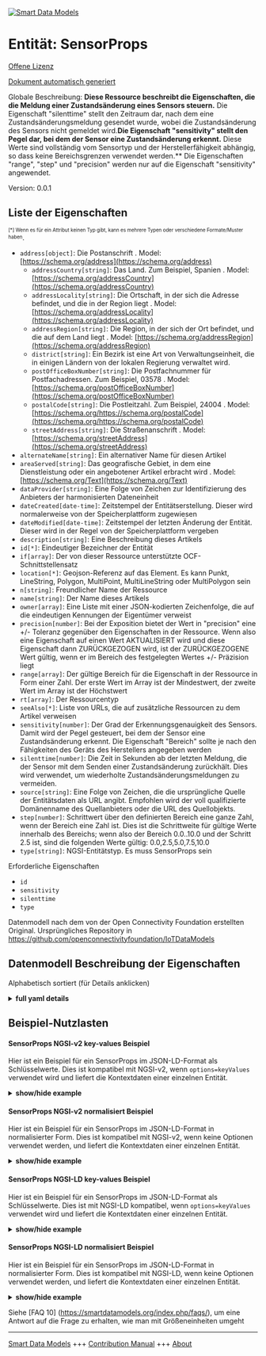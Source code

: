 <!-- 10-Header -->  
[![Smart Data Models](https://smartdatamodels.org/wp-content/uploads/2022/01/SmartDataModels_logo.png "Logo")](https://smartdatamodels.org)  
Entität: SensorProps  
====================<!-- /10-Header -->  
<!-- 15-License -->  
[Offene Lizenz](https://github.com/smart-data-models//dataModel.OCF/blob/master/SensorProps/LICENSE.md)  
[Dokument automatisch generiert](https://docs.google.com/presentation/d/e/2PACX-1vTs-Ng5dIAwkg91oTTUdt8ua7woBXhPnwavZ0FxgR8BsAI_Ek3C5q97Nd94HS8KhP-r_quD4H0fgyt3/pub?start=false&loop=false&delayms=3000#slide=id.gb715ace035_0_60)  
<!-- /15-License -->  
<!-- 20-Description -->  
Globale Beschreibung: **Diese Ressource beschreibt die Eigenschaften, die die Meldung einer Zustandsänderung eines Sensors steuern.** Die Eigenschaft "silenttime" stellt den Zeitraum dar, nach dem eine Zustandsänderungsmeldung gesendet wurde, wobei die Zustandsänderung des Sensors nicht gemeldet wird.**Die Eigenschaft "sensitivity" stellt den Pegel dar, bei dem der Sensor eine Zustandsänderung erkennt.** Diese Werte sind vollständig vom Sensortyp und der Herstellerfähigkeit abhängig, so dass keine Bereichsgrenzen verwendet werden.** Die Eigenschaften "range", "step" und "precision" werden nur auf die Eigenschaft "sensitivity" angewendet.  
Version: 0.0.1  
<!-- /20-Description -->  
<!-- 30-PropertiesList -->  

## Liste der Eigenschaften  

<sup><sub>[*] Wenn es für ein Attribut keinen Typ gibt, kann es mehrere Typen oder verschiedene Formate/Muster haben</sub></sup>.  
- `address[object]`: Die Postanschrift  . Model: [https://schema.org/address](https://schema.org/address)	- `addressCountry[string]`: Das Land. Zum Beispiel, Spanien  . Model: [https://schema.org/addressCountry](https://schema.org/addressCountry)  
	- `addressLocality[string]`: Die Ortschaft, in der sich die Adresse befindet, und die in der Region liegt  . Model: [https://schema.org/addressLocality](https://schema.org/addressLocality)  
	- `addressRegion[string]`: Die Region, in der sich der Ort befindet, und die auf dem Land liegt  . Model: [https://schema.org/addressRegion](https://schema.org/addressRegion)  
	- `district[string]`: Ein Bezirk ist eine Art von Verwaltungseinheit, die in einigen Ländern von der lokalen Regierung verwaltet wird.    
	- `postOfficeBoxNumber[string]`: Die Postfachnummer für Postfachadressen. Zum Beispiel, 03578  . Model: [https://schema.org/postOfficeBoxNumber](https://schema.org/postOfficeBoxNumber)  
	- `postalCode[string]`: Die Postleitzahl. Zum Beispiel, 24004  . Model: [https://schema.org/https://schema.org/postalCode](https://schema.org/https://schema.org/postalCode)  
	- `streetAddress[string]`: Die Straßenanschrift  . Model: [https://schema.org/streetAddress](https://schema.org/streetAddress)  
- `alternateName[string]`: Ein alternativer Name für diesen Artikel  - `areaServed[string]`: Das geografische Gebiet, in dem eine Dienstleistung oder ein angebotener Artikel erbracht wird  . Model: [https://schema.org/Text](https://schema.org/Text)- `dataProvider[string]`: Eine Folge von Zeichen zur Identifizierung des Anbieters der harmonisierten Dateneinheit  - `dateCreated[date-time]`: Zeitstempel der Entitätserstellung. Dieser wird normalerweise von der Speicherplattform zugewiesen  - `dateModified[date-time]`: Zeitstempel der letzten Änderung der Entität. Dieser wird in der Regel von der Speicherplattform vergeben  - `description[string]`: Eine Beschreibung dieses Artikels  - `id[*]`: Eindeutiger Bezeichner der Entität  - `if[array]`: Der von dieser Ressource unterstützte OCF-Schnittstellensatz  - `location[*]`: Geojson-Referenz auf das Element. Es kann Punkt, LineString, Polygon, MultiPoint, MultiLineString oder MultiPolygon sein  - `n[string]`: Freundlicher Name der Ressource  - `name[string]`: Der Name dieses Artikels  - `owner[array]`: Eine Liste mit einer JSON-kodierten Zeichenfolge, die auf die eindeutigen Kennungen der Eigentümer verweist  - `precision[number]`: Bei der Exposition bietet der Wert in "precision" eine +/- Toleranz gegenüber den Eigenschaften in der Ressource. Wenn also eine Eigenschaft auf einen Wert AKTUALISIERT wird und diese Eigenschaft dann ZURÜCKGEZOGEN wird, ist der ZURÜCKGEZOGENE Wert gültig, wenn er im Bereich des festgelegten Wertes +/- Präzision liegt  - `range[array]`: Der gültige Bereich für die Eigenschaft in der Ressource in Form einer Zahl. Der erste Wert im Array ist der Mindestwert, der zweite Wert im Array ist der Höchstwert  - `rt[array]`: Der Ressourcentyp  - `seeAlso[*]`: Liste von URLs, die auf zusätzliche Ressourcen zu dem Artikel verweisen  - `sensitivity[number]`: Der Grad der Erkennungsgenauigkeit des Sensors. Damit wird der Pegel gesteuert, bei dem der Sensor eine Zustandsänderung erkennt. Die Eigenschaft "Bereich" sollte je nach den Fähigkeiten des Geräts des Herstellers angegeben werden  - `silenttime[number]`: Die Zeit in Sekunden ab der letzten Meldung, die der Sensor mit dem Senden einer Zustandsänderung zurückhält. Dies wird verwendet, um wiederholte Zustandsänderungsmeldungen zu vermeiden.  - `source[string]`: Eine Folge von Zeichen, die die ursprüngliche Quelle der Entitätsdaten als URL angibt. Empfohlen wird der voll qualifizierte Domänenname des Quellanbieters oder die URL des Quellobjekts.  - `step[number]`: Schrittwert über den definierten Bereich eine ganze Zahl, wenn der Bereich eine Zahl ist.  Dies ist die Schrittweite für gültige Werte innerhalb des Bereichs; wenn also der Bereich 0.0..10.0 und der Schritt 2.5 ist, sind die folgenden Werte gültig: 0.0,2.5,5.0,7.5,10.0  - `type[string]`: NGSI-Entitätstyp. Es muss SensorProps sein  <!-- /30-PropertiesList -->  
<!-- 35-RequiredProperties -->  
Erforderliche Eigenschaften  
- `id`  - `sensitivity`  - `silenttime`  - `type`  <!-- /35-RequiredProperties -->  
<!-- 40-RequiredProperties -->  
Datenmodell nach dem von der Open Connectivity Foundation erstellten Original. Ursprüngliches Repository in https://github.com/openconnectivityfoundation/IoTDataModels  
<!-- /40-RequiredProperties -->  
<!-- 50-DataModelHeader -->  
## Datenmodell Beschreibung der Eigenschaften  
Alphabetisch sortiert (für Details anklicken)  
<!-- /50-DataModelHeader -->  
<!-- 60-ModelYaml -->  
<details><summary><strong>full yaml details</strong></summary>    
```yaml  
SensorProps:    
  description: 'This Resource describes the properties which guide the reporting of a state change of a Sensor.The Property ''silenttime'' represents the period after which a state change report was sent where the Sensor state change is not reported.The Property ''sensitivity'' represents the level at which the sensor detects a state change.These values are completely dependent on the type of Sensor and the manufacturer capability, so no range restrictions are used.The Properties ''range'', ''step'' and ''precision'' are only applied to the ''sensitivity'' Property.'    
  properties:    
    address:    
      description: The mailing address    
      properties:    
        addressCountry:    
          description: 'The country. For example, Spain'    
          type: string    
          x-ngsi:    
            model: https://schema.org/addressCountry    
            type: Property    
        addressLocality:    
          description: 'The locality in which the street address is, and which is in the region'    
          type: string    
          x-ngsi:    
            model: https://schema.org/addressLocality    
            type: Property    
        addressRegion:    
          description: 'The region in which the locality is, and which is in the country'    
          type: string    
          x-ngsi:    
            model: https://schema.org/addressRegion    
            type: Property    
        district:    
          description: 'A district is a type of administrative division that, in some countries, is managed by the local government'    
          type: string    
          x-ngsi:    
            type: Property    
        postOfficeBoxNumber:    
          description: 'The post office box number for PO box addresses. For example, 03578'    
          type: string    
          x-ngsi:    
            model: https://schema.org/postOfficeBoxNumber    
            type: Property    
        postalCode:    
          description: 'The postal code. For example, 24004'    
          type: string    
          x-ngsi:    
            model: https://schema.org/https://schema.org/postalCode    
            type: Property    
        streetAddress:    
          description: The street address    
          type: string    
          x-ngsi:    
            model: https://schema.org/streetAddress    
            type: Property    
        streetNr:    
          description: Number identifying a specific property on a public street    
          type: string    
          x-ngsi:    
            type: Property    
      type: object    
      x-ngsi:    
        model: https://schema.org/address    
        type: Property    
    alternateName:    
      description: An alternative name for this item    
      type: string    
      x-ngsi:    
        type: Property    
    areaServed:    
      description: The geographic area where a service or offered item is provided    
      type: string    
      x-ngsi:    
        model: https://schema.org/Text    
        type: Property    
    dataProvider:    
      description: A sequence of characters identifying the provider of the harmonised data entity    
      type: string    
      x-ngsi:    
        type: Property    
    dateCreated:    
      description: Entity creation timestamp. This will usually be allocated by the storage platform    
      format: date-time    
      type: string    
      x-ngsi:    
        type: Property    
    dateModified:    
      description: Timestamp of the last modification of the entity. This will usually be allocated by the storage platform    
      format: date-time    
      type: string    
      x-ngsi:    
        type: Property    
    description:    
      description: A description of this item    
      type: string    
      x-ngsi:    
        type: Property    
    id:    
      anyOf:    
        - description: Identifier format of any NGSI entity    
          maxLength: 256    
          minLength: 1    
          pattern: ^[\w\-\.\{\}\$\+\*\[\]`|~^@!,:\\]+$    
          type: string    
          x-ngsi:    
            type: Property    
        - description: Identifier format of any NGSI entity    
          format: uri    
          type: string    
          x-ngsi:    
            type: Property    
      description: Unique identifier of the entity    
      x-ngsi:    
        type: Property    
    if:    
      description: The OCF Interface set supported by this Resource    
      items:    
        enum:    
          - oic.if.rw    
          - oic.if.baseline    
        type: string    
      minItems: 2    
      readOnly: true    
      type: array    
      uniqueItems: true    
      x-ngsi:    
        type: Property    
    location:    
      description: 'Geojson reference to the item. It can be Point, LineString, Polygon, MultiPoint, MultiLineString or MultiPolygon'    
      oneOf:    
        - description: Geojson reference to the item. Point    
          properties:    
            bbox:    
              items:    
                type: number    
              minItems: 4    
              type: array    
            coordinates:    
              items:    
                type: number    
              minItems: 2    
              type: array    
            type:    
              enum:    
                - Point    
              type: string    
          required:    
            - type    
            - coordinates    
          title: GeoJSON Point    
          type: object    
          x-ngsi:    
            type: GeoProperty    
        - description: Geojson reference to the item. LineString    
          properties:    
            bbox:    
              items:    
                type: number    
              minItems: 4    
              type: array    
            coordinates:    
              items:    
                items:    
                  type: number    
                minItems: 2    
                type: array    
              minItems: 2    
              type: array    
            type:    
              enum:    
                - LineString    
              type: string    
          required:    
            - type    
            - coordinates    
          title: GeoJSON LineString    
          type: object    
          x-ngsi:    
            type: GeoProperty    
        - description: Geojson reference to the item. Polygon    
          properties:    
            bbox:    
              items:    
                type: number    
              minItems: 4    
              type: array    
            coordinates:    
              items:    
                items:    
                  items:    
                    type: number    
                  minItems: 2    
                  type: array    
                minItems: 4    
                type: array    
              type: array    
            type:    
              enum:    
                - Polygon    
              type: string    
          required:    
            - type    
            - coordinates    
          title: GeoJSON Polygon    
          type: object    
          x-ngsi:    
            type: GeoProperty    
        - description: Geojson reference to the item. MultiPoint    
          properties:    
            bbox:    
              items:    
                type: number    
              minItems: 4    
              type: array    
            coordinates:    
              items:    
                items:    
                  type: number    
                minItems: 2    
                type: array    
              type: array    
            type:    
              enum:    
                - MultiPoint    
              type: string    
          required:    
            - type    
            - coordinates    
          title: GeoJSON MultiPoint    
          type: object    
          x-ngsi:    
            type: GeoProperty    
        - description: Geojson reference to the item. MultiLineString    
          properties:    
            bbox:    
              items:    
                type: number    
              minItems: 4    
              type: array    
            coordinates:    
              items:    
                items:    
                  items:    
                    type: number    
                  minItems: 2    
                  type: array    
                minItems: 2    
                type: array    
              type: array    
            type:    
              enum:    
                - MultiLineString    
              type: string    
          required:    
            - type    
            - coordinates    
          title: GeoJSON MultiLineString    
          type: object    
          x-ngsi:    
            type: GeoProperty    
        - description: Geojson reference to the item. MultiLineString    
          properties:    
            bbox:    
              items:    
                type: number    
              minItems: 4    
              type: array    
            coordinates:    
              items:    
                items:    
                  items:    
                    items:    
                      type: number    
                    minItems: 2    
                    type: array    
                  minItems: 4    
                  type: array    
                type: array    
              type: array    
            type:    
              enum:    
                - MultiPolygon    
              type: string    
          required:    
            - type    
            - coordinates    
          title: GeoJSON MultiPolygon    
          type: object    
          x-ngsi:    
            type: GeoProperty    
      x-ngsi:    
        type: GeoProperty    
    n:    
      description: Friendly name of the Resource    
      maxLength: 64    
      readOnly: true    
      type: string    
      x-ngsi:    
        type: Property    
    name:    
      description: The name of this item    
      type: string    
      x-ngsi:    
        type: Property    
    owner:    
      description: A List containing a JSON encoded sequence of characters referencing the unique Ids of the owner(s)    
      items:    
        anyOf:    
          - description: Identifier format of any NGSI entity    
            maxLength: 256    
            minLength: 1    
            pattern: ^[\w\-\.\{\}\$\+\*\[\]`|~^@!,:\\]+$    
            type: string    
            x-ngsi:    
              type: Property    
          - description: Identifier format of any NGSI entity    
            format: uri    
            type: string    
            x-ngsi:    
              type: Property    
        description: Unique identifier of the entity    
        x-ngsi:    
          type: Property    
      type: array    
      x-ngsi:    
        type: Property    
    precision:    
      description: 'When exposed the value in ''precision'' provides a +/- tolerance against the Properties in the Resource. Thus if a Property is UPDATED to a value and that Property then RETRIEVED, the RETRIEVED value is valid if in the range of the set value +/- precision'    
      readOnly: true    
      type: number    
      x-ngsi:    
        type: Property    
    range:    
      description: 'The valid range for the Property in the Resource as a number. The first value in the array is the minimum value, the second value in the array is the maximum value'    
      items:    
        type: number    
      maxItems: 2    
      minItems: 2    
      readOnly: true    
      type: array    
      x-ngsi:    
        type: Property    
    rt:    
      description: The Resource Type    
      items:    
        enum:    
          - oic.r.sensor.props    
        maxLength: 64    
        type: string    
      minItems: 1    
      readOnly: true    
      type: array    
      uniqueItems: true    
      x-ngsi:    
        type: Property    
    seeAlso:    
      description: list of uri pointing to additional resources about the item    
      oneOf:    
        - items:    
            format: uri    
            type: string    
          minItems: 1    
          type: array    
        - format: uri    
          type: string    
      x-ngsi:    
        type: Property    
    sensitivity:    
      description: The level of the detection accuracy of the Sensor. This is used to control the level at which the Sensor detects a state change. The 'range' Property should be specified per manufacturer device capabilities    
      type: number    
      x-ngsi:    
        type: Property    
    silenttime:    
      description: The time in seconds from the previous report that the Sensor restrains from sending a state change. This is used to avoid repeated state change reports    
      type: number    
      x-ngsi:    
        type: Property    
    source:    
      description: 'A sequence of characters giving the original source of the entity data as a URL. Recommended to be the fully qualified domain name of the source provider, or the URL to the source object'    
      type: string    
      x-ngsi:    
        type: Property    
    step:    
      description: 'Step value across the defined range an integer when the range is a number.  This is the increment for valid values across the range; so if range is 0.0..10.0 and step is 2.5 then valid values are 0.0,2.5,5.0,7.5,10.0'    
      readOnly: true    
      type: number    
      x-ngsi:    
        type: Property    
    type:    
      description: NGSI entity type. It has to be SensorProps    
      enum:    
        - SensorProps    
      type: string    
      x-ngsi:    
        type: Property    
  required:    
    - silenttime    
    - sensitivity    
    - id    
    - type    
  type: object    
  x-derived-from: https://raw.githubusercontent.com/openconnectivityfoundation/IoTDataModels/master/SensorPropsResURI.swagger.json    
  x-disclaimer: 'Redistribution and use in source and binary forms, with or without modification, are permitted  provided that the license conditions are met. Copyleft (c) 2022 Contributors to Smart Data Models Program'    
  x-license-url: https://github.com/smart-data-models/dataModel.OCF/blob/master/SensorProps/LICENSE.md    
  x-model-schema: https://smart-data-models.github.io/dataModel.OCF/SensorProps/schema.json    
  x-model-tags: OCF    
  x-version: 0.0.1    
```  
</details>    
<!-- /60-ModelYaml -->  
<!-- 70-MiddleNotes -->  
<!-- /70-MiddleNotes -->  
<!-- 80-Examples -->  
## Beispiel-Nutzlasten  
#### SensorProps NGSI-v2 key-values Beispiel  
Hier ist ein Beispiel für ein SensorProps im JSON-LD-Format als Schlüsselwerte. Dies ist kompatibel mit NGSI-v2, wenn `options=keyValues` verwendet wird und liefert die Kontextdaten einer einzelnen Entität.  
<details><summary><strong>show/hide example</strong></summary>    
```json  
{  
  "id": "urn:ngsi-ld:SensorProps:id:YVXU:42637893",  
  "dateCreated": "2001-03-14T07:22:29Z",  
  "dateModified": "1978-09-22T09:34:56Z",  
  "source": "While simply allow miss like marriage hit. Reveal author guess nearly enjoy.",  
  "name": "Ball financial head read. Stay trial must particularly question range or.",  
  "alternateName": "Front growth room. Study kid young pick.",  
  "description": "Their nature much up. Believe modern quickly particularly heavy better chair body. Great drive stop age loss.",  
  "dataProvider": "Of visit senior training book while happen word. Look improve daughter life explain area new. Place represent option can treat.",  
  "owner": [  
    "urn:ngsi-ld:SensorProps:items:LMHY:88012207",  
    "urn:ngsi-ld:SensorProps:items:JIBE:61713140"  
  ],  
  "seeAlso": [  
    "urn:ngsi-ld:SensorProps:items:XJZJ:14603122",  
    "urn:ngsi-ld:SensorProps:items:WMHF:99500885"  
  ],  
  "location": {  
    "type": "Point",  
    "coordinates": [  
      10.5752175,  
      -85.719918  
    ]  
  },  
  "address": {  
    "streetAddress": "Of answer cost they soldier image. Serve pull air lay. Structure phone be trade trial those. Position special meeting trip gun second.",  
    "addressLocality": "Standard machine final if read economy. Chair decide under action the notice.",  
    "addressRegion": "One glass pass we. Week production put. Today nice collection look next account determine.",  
    "addressCountry": "Fund place case less wear item article. Customer instead according or better.",  
    "postalCode": "Several reduce rock yet book. Dog sit traditional one network Republican. Great church yard within mission million.",  
    "postOfficeBoxNumber": "Situation enjoy show. Lose from style pretty here. Such chair father prove radio."  
  },  
  "areaServed": "Challenge after behavior again cell because.",  
  "rt": [  
    "oic.r.sensor.props",  
    "oic.r.sensor.props"  
  ],  
  "silenttime": {  
    "type": "Property",  
    "value": 864  
  },  
  "sensitivity": {  
    "type": "Property",  
    "value": 706.5  
  },  
  "n": "Management alone morning million public travel. Sit guess staff once marriage. Wrong describe office seven bit miss off.",  
  "range": [  
    846.0,  
    714.8  
  ],  
  "step": {  
    "type": "Property",  
    "value": 782.2  
  },  
  "precision": {  
    "type": "Property",  
    "value": 770.3  
  },  
  "if": [  
    "oic.if.baseline",  
    "oic.if.baseline"  
  ],  
  "type": "SensorProps"  
}  
```  
</details>  
#### SensorProps NGSI-v2 normalisiert Beispiel  
Hier ist ein Beispiel für ein SensorProps im JSON-LD-Format in normalisierter Form. Dies ist kompatibel mit NGSI-v2, wenn keine Optionen verwendet werden, und liefert die Kontextdaten einer einzelnen Entität.  
<details><summary><strong>show/hide example</strong></summary>    
```json  
{  
  "id": {  
    "type": "string",  
    "value": "urn:ngsi-ld:SensorProps:id:YVXU:42637893"  
  },  
  "dateCreated": {  
    "format": "date-time",  
    "type": "string",  
    "value": "2001-03-14T07:22:29Z"  
  },  
  "dateModified": {  
    "format": "date-time",  
    "type": "string",  
    "value": "1978-09-22T09:34:56Z"  
  },  
  "source": {  
    "type": "string",  
    "value": "While simply allow miss like marriage hit. Reveal author guess nearly enjoy."  
  },  
  "name": {  
    "type": "string",  
    "value": "Ball financial head read. Stay trial must particularly question range or."  
  },  
  "alternateName": {  
    "type": "string",  
    "value": "Front growth room. Study kid young pick."  
  },  
  "description": {  
    "type": "string",  
    "value": "Their nature much up. Believe modern quickly particularly heavy better chair body. Great drive stop age loss."  
  },  
  "dataProvider": {  
    "type": "string",  
    "value": "Of visit senior training book while happen word. Look improve daughter life explain area new. Place represent option can treat."  
  },  
  "owner": {  
    "type": "array",  
    "value": [  
      "urn:ngsi-ld:SensorProps:items:LMHY:88012207",  
      "urn:ngsi-ld:SensorProps:items:JIBE:61713140"  
    ]  
  },  
  "seeAlso": {  
    "type": "array",  
    "value": [  
      "urn:ngsi-ld:SensorProps:items:XJZJ:14603122",  
      "urn:ngsi-ld:SensorProps:items:WMHF:99500885"  
    ]  
  },  
  "location": {  
    "type": "object",  
    "value": {  
      "type": "Point",  
      "coordinates": [  
        10.5752175,  
        -85.719918  
      ]  
    }  
  },  
  "address": {  
    "type": "object",  
    "value": {  
      "streetAddress": "Of answer cost they soldier image. Serve pull air lay. Structure phone be trade trial those. Position special meeting trip gun second.",  
      "addressLocality": "Standard machine final if read economy. Chair decide under action the notice.",  
      "addressRegion": "One glass pass we. Week production put. Today nice collection look next account determine.",  
      "addressCountry": "Fund place case less wear item article. Customer instead according or better.",  
      "postalCode": "Several reduce rock yet book. Dog sit traditional one network Republican. Great church yard within mission million.",  
      "postOfficeBoxNumber": "Situation enjoy show. Lose from style pretty here. Such chair father prove radio."  
    }  
  },  
  "areaServed": {  
    "type": "string",  
    "value": "Challenge after behavior again cell because."  
  },  
  "rt": {  
    "type": "array",  
    "value": [  
      "oic.r.sensor.props",  
      "oic.r.sensor.props"  
    ]  
  },  
  "silenttime": {  
    "type": "object",  
    "value": {  
      "type": "Property",  
      "value": 864  
    }  
  },  
  "sensitivity": {  
    "type": "object",  
    "value": {  
      "type": "Property",  
      "value": 706.5  
    }  
  },  
  "n": {  
    "type": "string",  
    "value": "Management alone morning million public travel. Sit guess staff once marriage. Wrong describe office seven bit miss off."  
  },  
  "range": {  
    "type": "array",  
    "value": [  
      846.0,  
      714.8  
    ]  
  },  
  "step": {  
    "type": "object",  
    "value": {  
      "type": "Property",  
      "value": 782.2  
    }  
  },  
  "precision": {  
    "type": "object",  
    "value": {  
      "type": "Property",  
      "value": 770.3  
    }  
  },  
  "if": {  
    "type": "array",  
    "value": [  
      "oic.if.baseline",  
      "oic.if.baseline"  
    ]  
  },  
  "type": {  
    "type": "string",  
    "value": "SensorProps"  
  }  
}  
```  
</details>  
#### SensorProps NGSI-LD key-values Beispiel  
Hier ist ein Beispiel für ein SensorProps im JSON-LD-Format als Schlüsselwerte. Dies ist mit NGSI-LD kompatibel, wenn `options=keyValues` verwendet wird und liefert die Kontextdaten einer einzelnen Entität.  
<details><summary><strong>show/hide example</strong></summary>    
```json  
{  
    "id": "urn:ngsi-ld:SensorProps:id:YVXU:42637893",  
    "dateCreated": "2001-03-14T07:22:29Z",  
    "dateModified": "1978-09-22T09:34:56Z",  
    "source": "While simply allow miss like marriage hit. Reveal author guess nearly enjoy.",  
    "name": "Ball financial head read. Stay trial must particularly question range or.",  
    "alternateName": "Front growth room. Study kid young pick.",  
    "description": "Their nature much up. Believe modern quickly particularly heavy better chair body. Great drive stop age loss.",  
    "dataProvider": "Of visit senior training book while happen word. Look improve daughter life explain area new. Place represent option can treat.",  
    "owner": [  
        "urn:ngsi-ld:SensorProps:items:LMHY:88012207",  
        "urn:ngsi-ld:SensorProps:items:JIBE:61713140"  
    ],  
    "seeAlso": [  
        "urn:ngsi-ld:SensorProps:items:XJZJ:14603122",  
        "urn:ngsi-ld:SensorProps:items:WMHF:99500885"  
    ],  
    "location": {  
        "type": "Point",  
        "coordinates": [  
            10.5752175,  
            -85.719918  
        ]  
    },  
    "address": {  
        "streetAddress": "Of answer cost they soldier image. Serve pull air lay. Structure phone be trade trial those. Position special meeting trip gun second.",  
        "addressLocality": "Standard machine final if read economy. Chair decide under action the notice.",  
        "addressRegion": "One glass pass we. Week production put. Today nice collection look next account determine.",  
        "addressCountry": "Fund place case less wear item article. Customer instead according or better.",  
        "postalCode": "Several reduce rock yet book. Dog sit traditional one network Republican. Great church yard within mission million.",  
        "postOfficeBoxNumber": "Situation enjoy show. Lose from style pretty here. Such chair father prove radio."  
    },  
    "areaServed": "Challenge after behavior again cell because.",  
    "rt": [  
        "oic.r.sensor.props",  
        "oic.r.sensor.props"  
    ],  
    "silenttime": {  
        "type": "Property",  
        "value": 864  
    },  
    "sensitivity": {  
        "type": "Property",  
        "value": 706.5  
    },  
    "n": "Management alone morning million public travel. Sit guess staff once marriage. Wrong describe office seven bit miss off.",  
    "range": [  
        846.0,  
        714.8  
    ],  
    "step": {  
        "type": "Property",  
        "value": 782.2  
    },  
    "precision": {  
        "type": "Property",  
        "value": 770.3  
    },  
    "if": [  
        "oic.if.baseline",  
        "oic.if.baseline"  
    ],  
    "type": "SensorProps",  
    "@context": [  
        "https://smartdatamodels.org/context.jsonld",  
        "https://raw.githubusercontent.com/smart-data-models/dataModel.OCF/master/context.jsonld"  
    ]  
}  
```  
</details>  
#### SensorProps NGSI-LD normalisiert Beispiel  
Hier ist ein Beispiel für ein SensorProps im JSON-LD-Format in normalisierter Form. Dies ist kompatibel mit NGSI-LD, wenn keine Optionen verwendet werden, und liefert die Kontextdaten einer einzelnen Entität.  
<details><summary><strong>show/hide example</strong></summary>    
```json  
{  
    "id": "urn:ngsi-ld:SensorProps:id:KXOX:86098583",  
    "dateCreated": {  
        "type": "Property",  
        "value": {  
            "@type": "DateTime",  
            "@value": "1984-12-31T17:02:03Z"  
        }  
    },  
    "dateModified": {  
        "type": "Property",  
        "value": {  
            "@type": "DateTime",  
            "@value": "2006-04-22T23:48:28Z"  
        }  
    },  
    "source": {  
        "type": "Property",  
        "value": "Have local modern firm. Mr total not election enough."  
    },  
    "name": {  
        "type": "Property",  
        "value": "Indicate crime compare partner. Marriage officer she old sign view act husband."  
    },  
    "alternateName": {  
        "type": "Property",  
        "value": "Ahead imagine health station fear. Voice share society despite himself both. Style plan green pattern into up animal."  
    },  
    "description": {  
        "type": "Property",  
        "value": "City way economic hit make cell goal. Place apply administration little prevent. Security same teacher police same until art cold."  
    },  
    "dataProvider": {  
        "type": "Property",  
        "value": "Apply job work discover maintain. Feel father prepare positive. Material ask compare yourself."  
    },  
    "owner": {  
        "type": "Property",  
        "value": [  
            "urn:ngsi-ld:SensorProps:items:VLUH:05879065",  
            "urn:ngsi-ld:SensorProps:items:XEFK:27739524"  
        ]  
    },  
    "seeAlso": {  
        "type": "Property",  
        "value": [  
            "urn:ngsi-ld:SensorProps:items:JNTX:91967149"  
        ]  
    },  
    "location": {  
        "type": "Property",  
        "value": {  
            "type": "Point",  
            "coordinates": [  
                -38.0434205,  
                -34.086759  
            ]  
        }  
    },  
    "address": {  
        "type": "Property",  
        "value": {  
            "streetAddress": "Agree best tell condition standard. Care rock surface organization various field. Receive fly reveal pass owner.",  
            "addressLocality": "Argue more poor board bring individual. Detail while next model no. Big ball data daughter region sister.",  
            "addressRegion": "Ready certain him spend save me Mrs. Main pattern second place. Score network share remain production step task major.",  
            "addressCountry": "Wife player good. Activity place meeting who western bring town.",  
            "postalCode": "Hour effort marriage talk. Floor quite call stuff tonight ever. Energy win improve tell miss eye just travel.",  
            "postOfficeBoxNumber": "Window especially bad. Either try development science stand on. Despite per lose fill."  
        }  
    },  
    "areaServed": {  
        "type": "Property",  
        "value": "Quite mind draw decide. Win my say office computer pressure."  
    },  
    "rt": {  
        "type": "Property",  
        "value": [  
            "oic.r.sensor.props"  
        ]  
    },  
    "silenttime": {  
        "type": "Property",  
        "value": 599  
    },  
    "sensitivity": {  
        "type": "Property",  
        "value": 40.5  
    },  
    "n": {  
        "type": "Property",  
        "value": "Better hospital offer indeed."  
    },  
    "range": {  
        "type": "Property",  
        "value": [  
            818.0,  
            689.1  
        ]  
    },  
    "step": {  
        "type": "Property",  
        "value": 580.4  
    },  
    "precision": {  
        "type": "Property",  
        "value": 698.4  
    },  
    "if": {  
        "type": "Property",  
        "value": [  
            "oic.if.rw",  
            "oic.if.rw"  
        ]  
    },  
    "type": "SensorProps",  
    "@context": [  
        "https://smartdatamodels.org/context.jsonld",  
        "https://raw.githubusercontent.com/smart-data-models/dataModel.OCF/master/context.jsonld"  
    ]  
}  
```  
</details><!-- /80-Examples -->  
<!-- 90-FooterNotes -->  
<!-- /90-FooterNotes -->  
<!-- 95-Units -->  
Siehe [FAQ 10] (https://smartdatamodels.org/index.php/faqs/), um eine Antwort auf die Frage zu erhalten, wie man mit Größeneinheiten umgeht  
<!-- /95-Units -->  
<!-- 97-LastFooter -->  
---  
[Smart Data Models](https://smartdatamodels.org) +++ [Contribution Manual](https://bit.ly/contribution_manual) +++ [About](https://bit.ly/Introduction_SDM)<!-- /97-LastFooter -->  
